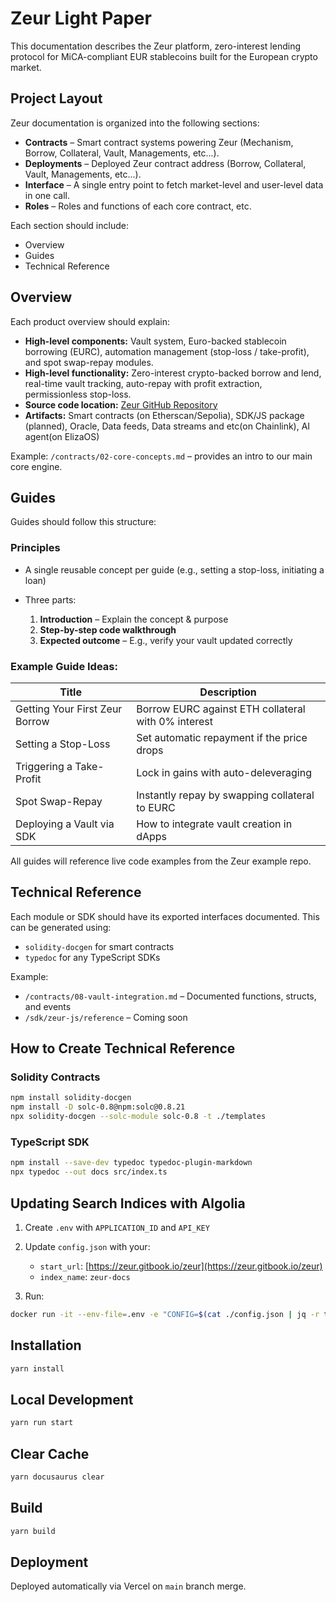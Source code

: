 # Zeur Light Paper

This documentation describes the Zeur platform, zero-interest lending protocol for MiCA-compliant EUR stablecoins built for the European crypto market.

## Project Layout

Zeur documentation is organized into the following sections:

- **Contracts** – Smart contract systems powering Zeur (Mechanism, Borrow, Collateral, Vault, Managements, etc...).
- **Deployments** – Deployed Zeur contract address (Borrow, Collateral, Vault, Managements, etc...).
- **Interface** – A single entry point to fetch market-level and user-level data in one call.
- **Roles** – Roles and functions of each core contract, etc.

Each section should include:

- Overview
- Guides
- Technical Reference

## Overview

Each product overview should explain:

- **High-level components:**
  Vault system, Euro-backed stablecoin borrowing (EURC), automation management (stop-loss / take-profit), and spot swap-repay modules.
- **High-level functionality:**
  Zero-interest crypto-backed borrow and lend, real-time vault tracking, auto-repay with profit extraction, permissionless stop-loss.
- **Source code location:**
  [Zeur GitHub Repository](https://github.com/zeur-org/zeur-core/tree/master/docs/Contracts)
- **Artifacts:**
  Smart contracts (on Etherscan/Sepolia), SDK/JS package (planned), Oracle, Data feeds, Data streams and etc(on Chainlink), AI agent(on ElizaOS)

Example: `/contracts/02-core-concepts.md` – provides an intro to our main core engine.

## Guides

Guides should follow this structure:

### Principles

- A single reusable concept per guide (e.g., setting a stop-loss, initiating a loan)
- Three parts:

  1. **Introduction** – Explain the concept & purpose
  2. **Step-by-step code walkthrough**
  3. **Expected outcome** – E.g., verify your vault updated correctly

### Example Guide Ideas:

| Title                        | Description                                         |
| ---------------------------- | --------------------------------------------------- |
| Getting Your First Zeur Borrow | Borrow EURC against ETH collateral with 0% interest |
| Setting a Stop-Loss          | Set automatic repayment if the price drops          |
| Triggering a Take-Profit     | Lock in gains with auto-deleveraging                |
| Spot Swap-Repay              | Instantly repay by swapping collateral to EURC      |
| Deploying a Vault via SDK    | How to integrate vault creation in dApps            |

All guides will reference live code examples from the Zeur example repo.

## Technical Reference

Each module or SDK should have its exported interfaces documented. This can be generated using:

- `solidity-docgen` for smart contracts
- `typedoc` for any TypeScript SDKs

Example:

- `/contracts/08-vault-integration.md` – Documented functions, structs, and events
- `/sdk/zeur-js/reference` – Coming soon

## How to Create Technical Reference

### Solidity Contracts

```bash
npm install solidity-docgen
npm install -D solc-0.8@npm:solc@0.8.21
npx solidity-docgen --solc-module solc-0.8 -t ./templates
```

### TypeScript SDK

```bash
npm install --save-dev typedoc typedoc-plugin-markdown
npx typedoc --out docs src/index.ts
```

## Updating Search Indices with Algolia

1. Create `.env` with `APPLICATION_ID` and `API_KEY`
2. Update `config.json` with your:

   - `start_url`: [https://zeur.gitbook.io/zeur](https://zeur.gitbook.io/zeur)
   - `index_name`: `zeur-docs`

3. Run:

```bash
docker run -it --env-file=.env -e "CONFIG=$(cat ./config.json | jq -r tostring)" algolia/docsearch-scraper
```

## Installation

```bash
yarn install
```

## Local Development

```bash
yarn run start
```

## Clear Cache

```bash
yarn docusaurus clear
```

## Build

```bash
yarn build
```

## Deployment

Deployed automatically via Vercel on `main` branch merge.
